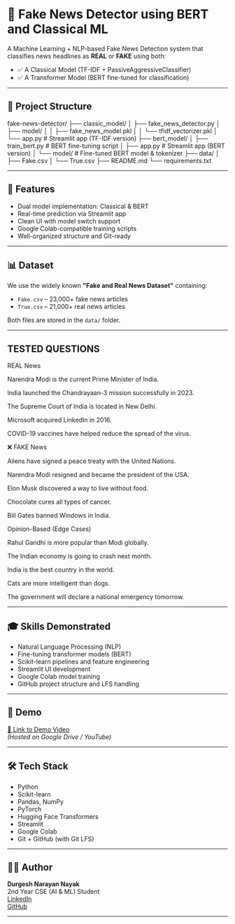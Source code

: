 # 📰 Fake News Detector using BERT and Classical ML

A Machine Learning + NLP-based Fake News Detection system that classifies news headlines as **REAL** or **FAKE** using both:
- ✅ A Classical Model (TF-IDF + PassiveAggressiveClassifier)
- ✅ A Transformer Model (BERT fine-tuned for classification)

---

## 📁 Project Structure

fake-news-detector/
├── classic_model/
│   ├── fake_news_detector.py
│   ├── model/
│   │   ├── fake_news_model.pkl
│   │   └── tfidf_vectorizer.pkl
│   └── app.py              # Streamlit app (TF-IDF version)
├── bert_model/
│   ├── train_bert.py       # BERT fine-tuning script
│   ├── app.py              # Streamlit app (BERT version)
│   └── model/              # Fine-tuned BERT model & tokenizer
├── data/
│   ├── Fake.csv
│   └── True.csv
├── README.md
└── requirements.txt

---

## 📌 Features

- Dual model implementation: Classical & BERT
- Real-time prediction via Streamlit app
- Clean UI with model switch support
- Google Colab-compatible training scripts
- Well-organized structure and Git-ready

---

## 📊 Dataset

We use the widely known **"Fake and Real News Dataset"** containing:
- `Fake.csv` – 23,000+ fake news articles
- `True.csv` – 21,000+ real news articles

Both files are stored in the `data/` folder.

---
## TESTED QUESTIONS
 REAL News

Narendra Modi is the current Prime Minister of India.

India launched the Chandrayaan-3 mission successfully in 2023.

The Supreme Court of India is located in New Delhi.

Microsoft acquired LinkedIn in 2016.

COVID-19 vaccines have helped reduce the spread of the virus.

❌ FAKE News 

Aliens have signed a peace treaty with the United Nations.

Narendra Modi resigned and became the president of the USA.

Elon Musk discovered a way to live without food.

Chocolate cures all types of cancer.

Bill Gates banned Windows in India.

 Opinion-Based (Edge Cases)

Rahul Gandhi is more popular than Modi globally.

The Indian economy is going to crash next month.

India is the best country in the world.

Cats are more intelligent than dogs.

The government will declare a national emergency tomorrow.


---

## 🎓 Skills Demonstrated

- Natural Language Processing (NLP)
- Fine-tuning transformer models (BERT)
- Scikit-learn pipelines and feature engineering
- Streamlit UI development
- Google Colab model training
- GitHub project structure and LFS handling

---

## 🎥 Demo

[🔗 Link to Demo Video](https://your-demo-link.com)  
*(Hosted on Google Drive / YouTube)*

---

## 🛠 Tech Stack

- Python
- Scikit-learn
- Pandas, NumPy
- PyTorch
- Hugging Face Transformers
- Streamlit
- Google Colab
- Git + GitHub (with Git LFS)

---

## 🙋‍♂️ Author

**Durgesh Narayan Nayak**  
2nd Year CSE (AI & ML) Student  
[LinkedIn](https://www.linkedin.com/in/yourprofile)  
[GitHub](https://github.com/DnN04)

---


